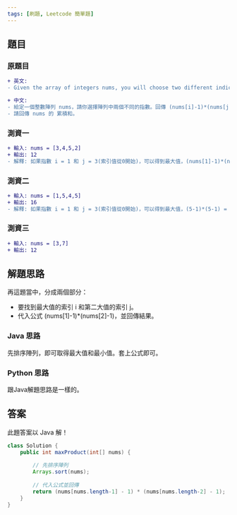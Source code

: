 ```yaml
---
tags: [刷題, Leetcode 簡單題]
---
```



## 題目

### 原題目
```diff
+ 英文:
- Given the array of integers nums, you will choose two different indices i and j of that array. Return the maximum value of (nums[i]-1)*(nums[j]-1).

+ 中文:
- 給定一個整數陣列 nums，請你選擇陣列中兩個不同的指數。回傳 (nums[i]-1)*(nums[j]-1) 的最大值。
- 請回傳 nums 的 累積和。
```

### 測資一

```diff
+ 輸入: nums = [3,4,5,2]
+ 輸出: 12
- 解釋: 如果指數 i = 1 和 j = 3(索引值從0開始)，可以得到最大值，(nums[1]-1)*(nums[2]-1) = (4-1)*(5-1) = 3*4 = 12 。 
```

### 測資二

```diff
+ 輸入: nums = [1,5,4,5]
+ 輸出: 16
- 解釋: 如果指數 i = 1 和 j = 3(索引值從0開始)，可以得到最大值，(5-1)*(5-1) = 16 。
```

### 測資三

```diff
+ 輸入: nums = [3,7]
+ 輸出: 12
```

## 解題思路
再這題當中，分成兩個部分：
- 要找到最大值的索引 i 和第二大值的索引 j。
- 代入公式 (nums[1]-1)*(nums[2]-1)，並回傳結果。

### Java 思路
先排序陣列，即可取得最大值和最小值。套上公式即可。

### Python 思路
跟Java解題思路是一樣的。

## 答案
此題答案以 Java 解！
```java
class Solution {
    public int maxProduct(int[] nums) {
        
        // 先排序陣列
        Arrays.sort(nums);
        
        // 代入公式並回傳
        return (nums[nums.length-1] - 1) * (nums[nums.length-2] - 1);
    }
}
```